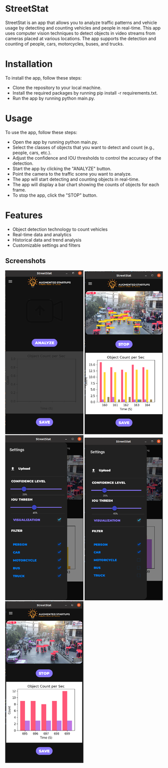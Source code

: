 # StreetStat

StreetStat is an app that allows you to analyze traffic patterns and vehicle usage by detecting and counting vehicles and people in real-time. This app uses computer vision techniques to detect objects in video streams from cameras placed at various locations. The app supports the detection and counting of people, cars, motorcycles, buses, and trucks.

# Installation
To install the app, follow these steps:

- Clone the repository to your local machine.
- Install the required packages by running pip install -r requirements.txt.
- Run the app by running python main.py.

# Usage

To use the app, follow these steps:

- Open the app by running python main.py.
- Select the classes of objects that you want to detect and count (e.g., people, cars, etc.).
- Adjust the confidence and IOU thresholds to control the accuracy of the detection.
- Start the app by clicking the "ANALYZE" button.
- Point the camera to the traffic scene you want to analyze.
- The app will start detecting and counting objects in real-time.
- The app will display a bar chart showing the counts of objects for each frame.
- To stop the app, click the "STOP" button.

# Features

- Object detection technology to count vehicles
- Real-time data and analytics
- Historical data and trend analysis
- Customizable settings and filters




## Screenshots

<img src="./streetstat/assets/images/1.png" alt="Desktop screenshot" width="250">
<img src="./streetstat/assets/images/2.png" alt="Desktop screenshot" width="250">
<img src="./streetstat/assets/images/3.png" alt="Desktop screenshot" width="250">
<img src="./streetstat/assets/images/4.png" alt="Desktop screenshot" width="250">
<img src="./streetstat/assets/images/5.png" alt="Desktop screenshot" width="250">
